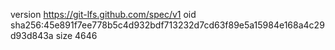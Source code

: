 version https://git-lfs.github.com/spec/v1
oid sha256:45e891f7ee778b5c4d932bdf713232d7cd63f89e5a15984e168a4c29d93d843a
size 4646
